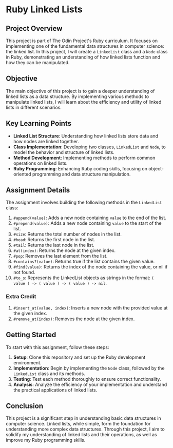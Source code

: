 # Ruby Linked Lists

## Project Overview
This project is part of The Odin Project's Ruby curriculum. It focuses on implementing one of the fundamental data structures in computer science: the linked list. In this project, I will create a `LinkedList` class and a `Node` class in Ruby, demonstrating an understanding of how linked lists function and how they can be manipulated.

## Objective
The main objective of this project is to gain a deeper understanding of linked lists as a data structure. By implementing various methods to manipulate linked lists, I will learn about the efficiency and utility of linked lists in different scenarios.

## Key Learning Points
- **Linked List Structure**: Understanding how linked lists store data and how nodes are linked together.
- **Class Implementation**: Developing two classes, `LinkedList` and `Node`, to model the behavior and structure of linked lists.
- **Method Development**: Implementing methods to perform common operations on linked lists.
- **Ruby Programming**: Enhancing Ruby coding skills, focusing on object-oriented programming and data structure manipulation.

## Assignment Details
The assignment involves building the following methods in the `LinkedList` class:

1. `#append(value)`: Adds a new node containing `value` to the end of the list.
2. `#prepend(value)`: Adds a new node containing `value` to the start of the list.
3. `#size`: Returns the total number of nodes in the list.
4. `#head`: Returns the first node in the list.
5. `#tail`: Returns the last node in the list.
6. `#at(index)`: Returns the node at the given index.
7. `#pop`: Removes the last element from the list.
8. `#contains?(value)`: Returns true if the list contains the given value.
9. `#find(value)`: Returns the index of the node containing the value, or nil if not found.
10. `#to_s`: Represents the LinkedList objects as strings in the format: `( value ) -> ( value ) -> ( value ) -> nil`.

### Extra Credit
1. `#insert_at(value, index)`: Inserts a new node with the provided value at the given index.
2. `#remove_at(index)`: Removes the node at the given index.

## Getting Started
To start with this assignment, follow these steps:

1. **Setup**: Clone this repository and set up the Ruby development environment.
2. **Implementation**: Begin by implementing the `Node` class, followed by the `LinkedList` class and its methods.
3. **Testing**: Test each method thoroughly to ensure correct functionality.
4. **Analysis**: Analyze the efficiency of your implementation and understand the practical applications of linked lists.

## Conclusion
This project is a significant step in understanding basic data structures in computer science. Linked lists, while simple, form the foundation for understanding more complex data structures. Through this project, I aim to solidify my understanding of linked lists and their operations, as well as improve my Ruby programming skills.
